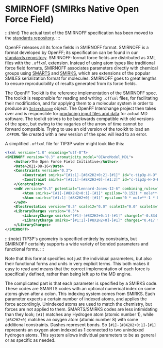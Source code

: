 # SMIRNOFF (SMIRks Native Open Force Field)

:::{hint} 
The actual text of the SMIRNOFF specification has been moved to the
[standards repository].
:::

OpenFF releases all its force fields in SMIRNOFF format. SMIRNOFF is a format
developed by OpenFF; its specification can be found in our
[standards repository]. SMIRNOFF-format force fields are distributed as XML
files with the `.offxml` extension. Instead of using atom types like
traditional force field formats, SMIRNOFF associates parameters directly with
chemical groups using [SMARTS] and [SMIRKS], which are extensions of the
popular SMILES serialization format for molecules. SMIRNOFF goes to great
lengths to ensure reproducibility of results generated from its force fields.

The OpenFF Toolkit is the reference implementation of the SMIRNOFF spec. The
toolkit is responsible for reading and writing `.offxml` files, for
facilitating their modification, and for applying them to a molecular system in
order to produce an [`Interchange`] object. The OpenFF Interchange project then
takes over and is responsible for [producing input files and data] for actual
MD software. The toolkit strives to be backwards compatible with old versions
of the spec, but owing to the vagaries of the arrow of time cannot be forward
compatible. Trying to use an old version of the toolkit to load an `.OFFXML`
file created with a new version of the spec will lead to an error.

A simplified `.offxml` file for TIP3P water might look like this:

```xml
<?xml version="1.0" encoding="utf-8"?>
<SMIRNOFF version="0.3" aromaticity_model="OEAroModel_MDL">
    <Author>The Open Force Field Initiative</Author>
    <Date>2021-08-16</Date>
    <Constraints version="0.3">
        <Constraint smirks="[#1:1]-[#8X2H2+0:2]-[#1]" id="c-tip3p-H-O" distance="0.9572 * angstrom"></Constraint>
        <Constraint smirks="[#1:1]-[#8X2H2+0]-[#1:2]" id="c-tip3p-H-O-H" distance="1.5139006545247014 * angstrom"></Constraint>
    </Constraints>
    <vdW version="0.3" potential="Lennard-Jones-12-6" combining_rules="Lorentz-Berthelot" scale12="0.0" scale13="0.0" scale14="0.5" scale15="1.0" cutoff="9.0 * angstrom" switch_width="1.0 * angstrom" method="cutoff">
        <Atom smirks="[#1]-[#8X2H2+0:1]-[#1]" epsilon="0.1521 * mole**-1 * kilocalorie" id="n-tip3p-O" sigma="3.1507 * angstrom"></Atom>
        <Atom smirks="[#1:1]-[#8X2H2+0]-[#1]" epsilon="0 * mole**-1 * kilocalorie" id="n-tip3p-H" sigma="1 * angstrom"></Atom>
    </vdW>
    <Electrostatics version="0.3" scale12="0.0" scale13="0.0" scale14="0.8333333333" scale15="1.0" cutoff="9.0 * angstrom" switch_width="0.0 * angstrom" method="PME"></Electrostatics>
    <LibraryCharges version="0.3">
        <LibraryCharge smirks="[#1]-[#8X2H2+0:1]-[#1]" charge1="-0.834 * elementary_charge" id="q-tip3p-O"></LibraryCharge>
        <LibraryCharge smirks="[#1:1]-[#8X2H2+0]-[#1]" charge1="0.417 * elementary_charge" id="q-tip3p-H"></LibraryCharge>
    </LibraryCharges>
</SMIRNOFF>
```

:::{note} TIP3P's geometry is specified entirely by constraints, but SMIRNOFF
   certainly supports a wide variety of bonded parameters and functional
   forms.
:::

Note that this format specifies not just the individual parameters, but also their
functional forms and units in very explicit terms. This both makes it easy to read
and means that the correct implementation of each force is specifically defined,
rather than being left up to the MD engine.

The complicated part is that each parameter is specified by a SMIRKS code. These
codes are SMARTS codes with an optional numerical index on some atoms given
after a colon. This indexing system comes from SMIRKS. Each parameter expects a
certain number of indexed atoms, and applies the force accordingly. Unindexed
atoms are used to match the chemistry, but forces are not applied to them.
SMARTS/SMIRKS codes are less intimidating than they look; `[#1]` matches any
Hydrogen atom (atomic number 1), while `[#8X2H2+0]` matches an oxygen atom
(atomic number 8) with some additional constraints. Dashes represent bonds. So
`[#1]-[#8X2H2+0:1]-[#1]` represents an oxygen atom indexed as 1 connected to
two unindexed hydrogen atoms. This system allows individual parameters to be as
general or as specific as needed.

[SMARTS]: https://www.daylight.com/dayhtml/doc/theory/theory.smarts.html
[SMIRKS]: https://www.daylight.com/dayhtml/doc/theory/theory.smirks.html
[standards repository]: https://openforcefield.github.io/standards/standards/smirnoff/
[`Interchange`]: openff.interchange.components.interchange.Interchange
[producing input files and data]: openff.interchange:using/output